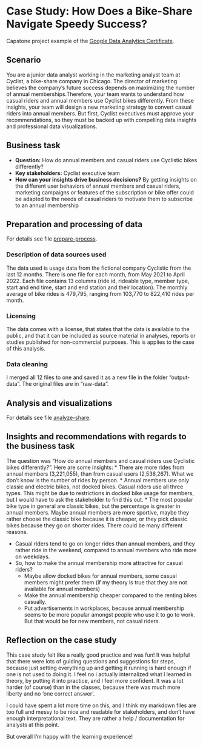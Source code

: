 # Case Study: How Does a Bike-Share Navigate Speedy Success?

Capstone project example of the [Google Data Analytics
Certificate](https://www.coursera.org/professional-certificates/google-data-analytics).

## Scenario

You are a junior data analyst working in the marketing analyst team at
Cyclist, a bike-share company in Chicago. The director of marketing
believes the company’s future success depends on maximizing the number
of annual memberships.Therefore, your team wants to understand how
casual riders and annual members use Cyclist bikes differently. From
these insights, your team will design a new marketing strategy to
convert casual riders into annual members. But first, Cyclist executives
must approve your recommendations, so they must be backed up with
compelling data insights and professional data visualizations.

## Business task

-   **Question:** How do annual members and casual riders use Cyclistic
    bikes differently?
-   **Key stakeholders:** Cyclist executive team
-   **How can your insights drive business decisions?** By getting
    insights on the different user behaviors of annual members and
    casual riders, marketing campaigns or features of the subscription
    or bike offer could be adapted to the needs of casual riders to
    motivate them to subscribe to an annual membership

## Preparation and processing of data

For details see file [prepare-process](prepare-process.Rmd).

### Description of data sources used

The data used is usage data from the fictional company Cyclistic from
the last 12 months. There is one file for each month, from May 2021 to
April 2022. Each file contains 13 columns (ride id, rideable type,
member type, start and end time, start and end station and their
location). The monthly average of bike rides is 479,795, ranging from
103,770 to 822,410 rides per month.

### Licensing

The data comes with a license, that states that the data is available to
the public, and that it can be included as source material in analyses,
reports or studies published for non-commercial purposes. This is
applies to the case of this analysis.

### Data cleaning

I merged all 12 files to one and saved it as a new file in the folder
“output-data”. The original files are in “raw-data”.

## Analysis and visualizations

For details see file [analyze-share](analyze-share.Rmd).

## Insights and recommendations with regards to the business task

The question was “How do annual members and casual riders use Cyclistic
bikes differently?”. Here are some insights: \* There are more rides
from annual members (3,221,055), than from casual users (2,536,267).
What we don’t know is the number of rides by person. \* Annual members
use only classic and electric bikes, not docked bikes. Casual riders use
all three types. This might be due to restrictions in docked bike usage
for members, but I would have to ask the stakeholder to find this out.
\* The most popular bike type in general are classic bikes, but the
percentage is greater in annual members. Maybe annual members are more
sportive, maybe they rather choose the classic bike because it is
cheaper, or they pick classic bikes because they go on shorter rides.
There could be many different reasons.

-   Casual riders tend to go on longer rides than annual members, and
    they rather ride in the weekend, compared to annual members who ride
    more on weekdays.
-   So, how to make the annual membership more attractive for casual
    riders?
    -   Maybe allow docked bikes for annual members, some casual members
        might prefer them (if my theory is true that they are not
        available for annual members)
    -   Make the annual membership cheaper compared to the renting bikes
        casually.
    -   Put advertisements in workplaces, because annual membership
        seems to be more popular amongst people who use it to go to
        work. But that would be for new members, not casual riders.

## Reflection on the case study

This case study felt like a really good practice and was fun! It was
helpful that there were lots of guiding questions and suggestions for
steps, because just setting everything up and getting it running is hard
enough if one is not used to doing it. I feel no i actually internalized
what I learned in theory, by putting it into practice, and I feel more
confident. It was a lot harder (of course) than in the classes, because
there was much more liberty and no ‘one correct answer’.

I could have spent a lot more time on this, and I think my markdown
files are too full and messy to be nice and readable for stakeholders,
and don’t have enough interpretational text. They are rather a help /
documentation for analysts at this point.

But overall I’m happy with the learning experience!
